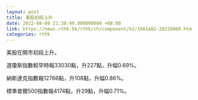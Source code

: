 ```yaml
---
layout: post
title: 美股初段上升
date: 2022-08-08 21:38:49.000000000 +08:00
link: https://news.rthk.hk/rthk/ch/component/k2/1661482-20220808.htm
categories: rthk
---
```


美股在開市初段上升。

道瓊斯指數較早時報33030點，升227點，升幅0.69%。

納斯達克指數報12766點，升108點，升幅0.86%。

標準普爾500指數報4174點，升29點，升幅0.71%。
